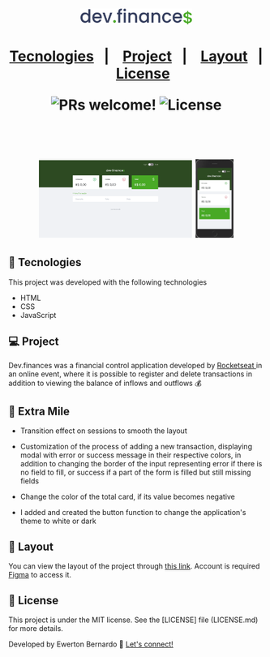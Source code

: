 <h1 align="center">
  <img src="./assets/logo-readme.svg" alt="dev.finances" title="dev.finances" width="220px"/>
<h1/>

<p align="center">
  <a href="#-tecnologies">Tecnologies</a>&nbsp;&nbsp;&nbsp;|&nbsp;&nbsp;&nbsp;
  <a href="#-project">Project</a>&nbsp;&nbsp;&nbsp;|&nbsp;&nbsp;&nbsp;
  <a href="#-layout">Layout</a>&nbsp;&nbsp;&nbsp;|&nbsp;&nbsp;&nbsp;
  <a href="#memo-license">License</a>
</p>

<p align="center">
 <img src="https://img.shields.io/static/v1?label=PRs&message=welcome&color=49AA26&labelColor=000000" alt="PRs welcome!" />

  <img alt="License" src="https://img.shields.io/static/v1?label=license&message=MIT&color=49AA26&labelColor=000000">
</p>

<br>

<p align="center"> 
  <img src="./assets/desktop.gif" width="60%"/>
  <img src="./assets/mobile.gif" width="15%"/>
</p>

## 🚀 Tecnologies

This project was developed with the following technologies

- HTML
- CSS
- JavaScript

## 💻 Project
Dev.finances was a financial control application developed by <a href="https://rocketseat.com.br/" target="_blank">Rocketseat </a> in an online event, where it is possible to register and delete transactions in addition to viewing the balance of inflows and outflows 💰

## 🎯 Extra Mile

- Transition effect on sessions to smooth the layout

- Customization of the process of adding a new transaction, displaying modal with error or success message in their respective colors, in addition to changing the border of the input representing error if there is no field to fill, or success if a part of the form is filled but still missing fields
- Change the color of the total card, if its value becomes negative
- I added and created the button function to change the application's theme to white or dark

## 🔖 Layout

You can view the layout of the project through [this link](https://www.figma.com/file/7Vu9DzUaCZIV4nibzkjgB4/dev.finance%24-Maratona-Discover). Account is required [Figma](https://figma.com) to access it.

## :memo: License

This project is under the MIT license. See the [LICENSE] file (LICENSE.md) for more details.

Developed by Ewerton Bernardo :wave: [Let's connect!](https://www.linkedin.com/in/ewertonbn/)
